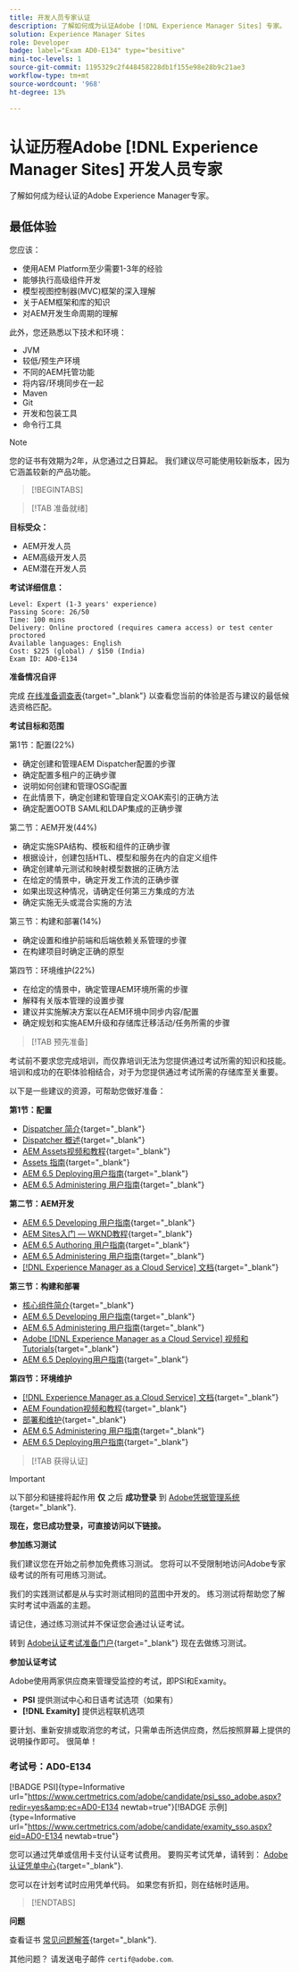 ```yaml
---
title: 开发人员专家认证
description: 了解如何成为认证Adobe [!DNL Experience Manager Sites] 专家。
solution: Experience Manager Sites
role: Developer
badge: label="Exam AD0-E134" type="besitive"
mini-toc-levels: 1
source-git-commit: 1195329c2f448458228db1f155e98e28b9c21ae3
workflow-type: tm+mt
source-wordcount: '968'
ht-degree: 13%

---
```


# 认证历程Adobe [!DNL Experience Manager Sites] 开发人员专家

了解如何成为经认证的Adobe Experience Manager专家。

## 最低体验

您应该：

* 使用AEM Platform至少需要1-3年的经验
* 能够执行高级组件开发
* 模型视图控制器(MVC)框架的深入理解
* 关于AEM框架和库的知识
* 对AEM开发生命周期的理解

此外，您还熟悉以下技术和环境：

* JVM
* 较低/预生产环境
* 不同的AEM托管功能
* 将内容/环境同步在一起
* Maven
* Git
* 开发和包装工具
* 命令行工具

>[!NOTE]
>
>您的证书有效期为2年，从您通过之日算起。 我们建议尽可能使用较新版本，因为它涵盖较新的产品功能。

>[!BEGINTABS]

>[!TAB 准备就绪]

**目标受众：**

* AEM开发人员
* AEM高级开发人员
* AEM潜在开发人员

**考试详细信息：**

```
Level: Expert (1-3 years' experience)
Passing Score: 26/50
Time: 100 mins
Delivery: Online proctored (requires camera access) or test center proctored
Available languages: English
Cost: $225 (global) / $150 (India)
Exam ID: AD0-E134
```

**准备情况自评**

完成 [在线准备调查表](https://scorpion.caveon.com/launchpad/ad-q-e129-readiness-questionnaire-for-adobe-aem-assets-developer-professional-exam-copy-9ts38u/ad-q-e116-readiness-questionnaire-for-adobe-aem-developer-expert-exam){target="_blank"} 以查看您当前的体验是否与建议的最低候选资格匹配。

**考试目标和范围**

第1节：配置(22%)

* 确定创建和管理AEM Dispatcher配置的步骤
* 确定配置多租户的正确步骤
* 说明如何创建和管理OSGi配置
* 在此情景下，确定创建和管理自定义OAK索引的正确方法
* 确定配置OOTB SAML和LDAP集成的正确步骤

第二节：AEM开发(44%)

* 确定实施SPA结构、模板和组件的正确步骤
* 根据设计，创建包括HTL、模型和服务在内的自定义组件
* 确定创建单元测试和映射模型数据的正确方法
* 在给定的情景中，确定开发工作流的正确步骤
* 如果出现这种情况，请确定任何第三方集成的方法
* 确定实施无头或混合实施的方法

第三节：构建和部署(14%)

* 确定设置和维护前端和后端依赖关系管理的步骤
* 在构建项目时确定正确的原型

第四节：环境维护(22%)

* 在给定的情景中，确定管理AEM环境所需的步骤
* 解释有关版本管理的设置步骤
* 建议并实施解决方案以在AEM环境中同步内容/配置
* 确定规划和实施AEM升级和存储库迁移活动/任务所需的步骤

>[!TAB 预先准备]

考试前不要求您完成培训，而仅靠培训无法为您提供通过考试所需的知识和技能。 培训和成功的在职体验相结合，对于为您提供通过考试所需的存储库至关重要。

以下是一些建议的资源，可帮助您做好准备：

**第1节：配置**

* [Dispatcher 简介](https://experienceleague.adobe.com/docs/experience-manager-learn/cloud-service/underlying-technology/introduction-dispatcher.html?lang=en){target="_blank"}
* [Dispatcher 概述](https://experienceleague.adobe.com/docs/experience-manager-dispatcher/using/dispatcher.html?lang=en){target="_blank"}
* [AEM Assets视频和教程](https://experienceleague.adobe.com/docs/experience-manager-learn/assets/overview.html?lang=en){target="_blank"}
* [Assets 指南](https://experienceleague.adobe.com/docs/experience-manager-64/assets/home.html?lang=en){target="_blank"}
* [AEM 6.5 Deploying用户指南](https://experienceleague.adobe.com/docs/experience-manager-65/deploying/home.html?lang=zh-Hans){target="_blank"}
* [AEM 6.5 Administering 用户指南](https://experienceleague.adobe.com/docs/experience-manager-65/administering/home.html?lang=en){target="_blank"}

**第二节：AEM开发**

* [AEM 6.5 Developing 用户指南](https://experienceleague.adobe.com/docs/experience-manager-65/developing/home.html?lang=en){target="_blank"}
* [AEM Sites入门 — WKND教程](https://experienceleague.adobe.com/docs/experience-manager-learn/getting-started-wknd-tutorial-develop/overview.html?lang=en){target="_blank"}
* [AEM 6.5 Authoring 用户指南](https://experienceleague.adobe.com/docs/experience-manager-65/authoring/home.html?lang=en){target="_blank"}
* [AEM 6.5 Administering 用户指南](https://experienceleague.adobe.com/docs/experience-manager-65/administering/home.html?lang=en){target="_blank"}
* [[!DNL Experience Manager as a Cloud Service] 文档](https://experienceleague.adobe.com/docs/experience-manager-cloud-service/content/home.html?lang=zh-Hans){target="_blank"}

**第三节：构建和部署**

* [核心组件简介](https://experienceleague.adobe.com/docs/experience-manager-core-components/using/introduction.html?lang=en){target="_blank"}
* [AEM 6.5 Developing 用户指南](https://experienceleague.adobe.com/docs/experience-manager-65/developing/home.html?lang=en){target="_blank"}
* [AEM 6.5 Administering 用户指南](https://experienceleague.adobe.com/docs/experience-manager-65/administering/home.html?lang=en){target="_blank"}
* [Adobe [!DNL Experience Manager as a Cloud Service] 视频和Tutorials](https://experienceleague.adobe.com/docs/experience-manager-learn/cloud-service/overview.html?lang=en){target="_blank"}
* [AEM 6.5 Deploying用户指南](https://experienceleague.adobe.com/docs/experience-manager-65/deploying/home.html?lang=zh-Hans){target="_blank"}

**第四节：环境维护**

* [[!DNL Experience Manager as a Cloud Service] 文档](https://experienceleague.adobe.com/docs/experience-manager-cloud-service/content/home.html?lang=zh-Hans){target="_blank"}
* [AEM Foundation视频和教程](https://experienceleague.adobe.com/docs/experience-manager-learn/foundation/overview.html?lang=en){target="_blank"}
* [部署和维护](https://experienceleague.adobe.com/docs/experience-manager-64/deploying/deploying/deploy.html?lang=en){target="_blank"}
* [AEM 6.5 Administering 用户指南](https://experienceleague.adobe.com/docs/experience-manager-65/administering/home.html?lang=en){target="_blank"}
* [AEM 6.5 Deploying用户指南](https://experienceleague.adobe.com/docs/experience-manager-65/deploying/home.html?lang=zh-Hans){target="_blank"}

>[!TAB 获得认证]

>[!IMPORTANT]
>
>以下部分和链接将起作用 **仅**  之后 **成功登录** 到 [Adobe凭据管理系统](http://www.certmetrics.com/adobe){target="_blank"}.

**现在，您已成功登录，可直接访问以下链接。**

**参加练习测试**

我们建议您在开始之前参加免费练习测试。 您将可以不受限制地访问Adobe专家级考试的所有可用练习测试。

我们的实践测试都是从与实时测试相同的蓝图中开发的。 练习测试将帮助您了解实时考试中涵盖的主题。

请记住，通过练习测试并不保证您会通过认证考试。

转到 [Adobe认证考试准备门户](https://www.certmetrics.com/adobe/candidate/gmetrix_sso.aspx){target="_blank"} 现在去做练习测试。

**参加认证考试**

Adobe使用两家供应商来管理受监控的考试，即PSI和Examity。

* **PSI** 提供测试中心和日语考试选项（如果有）
* **[!DNL Examity]** 提供远程联机选项

要计划、重新安排或取消您的考试，只需单击所选供应商，然后按照屏幕上提供的说明操作即可。 很简单！

### 考试号：AD0-E134

[!BADGE PSI]{type=Informative url="https://www.certmetrics.com/adobe/candidate/psi_sso_adobe.aspx?redir=yes&amp;ec=AD0-E134 newtab=true"}[!BADGE 示例]{type=Informative url="https://www.certmetrics.com/adobe/candidate/examity_sso.aspx?eid=AD0-E134 newtab=true"}

您可以通过凭单或信用卡支付认证考试费用。 要购买考试凭单，请转到： [Adobe认证凭单中心](https://market.xvoucher.com/adobe/global){target="_blank"}.

您可以在计划考试时应用凭单代码。 如果您有折扣，则在结帐时适用。

>[!ENDTABS]

**问题**

查看证书 [常见问题解答](https://experienceleague.adobe.com/docs/certification/certification/faq.html?lang=en){target="_blank"}.

其他问题？ 请发送电子邮件 `certif@adobe.com`.
